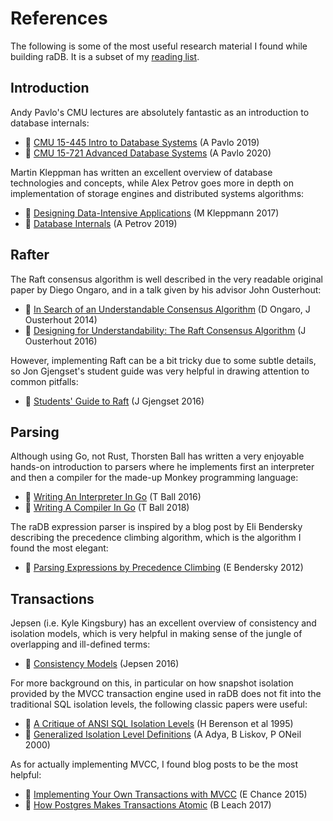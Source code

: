 # References

The following is some of the most useful research material I found while building raDB. It 
is a subset of my [reading list](https://github.com/radhesh1/readings).

## Introduction

Andy Pavlo's CMU lectures are absolutely fantastic as an introduction to database internals:

- 🎥 [CMU 15-445 Intro to Database Systems](https://www.youtube.com/playlist?list=PLSE8ODhjZXjbohkNBWQs_otTrBTrjyohi) (A Pavlo 2019)
- 🎥 [CMU 15-721 Advanced Database Systems](https://www.youtube.com/playlist?list=PLSE8ODhjZXjasmrEd2_Yi1deeE360zv5O) (A Pavlo 2020)

Martin Kleppman has written an excellent overview of database technologies and concepts, while Alex
Petrov goes more in depth on implementation of storage engines and distributed systems algorithms:

- 📖 [Designing Data-Intensive Applications](https://dataintensive.net/) (M Kleppmann 2017)
- 📖 [Database Internals](https://www.databass.dev) (A Petrov 2019)

## Rafter

The Raft consensus algorithm is well described in the very readable original paper by Diego Ongaro,
and in a talk given by his advisor John Ousterhout:

- 📄 [In Search of an Understandable Consensus Algorithm](https://raft.github.io/raft.pdf) (D Ongaro, J Ousterhout 2014)
- 🎥 [Designing for Understandability: The Raft Consensus Algorithm](https://www.youtube.com/watch?v=vYp4LYbnnW8) (J Ousterhout 2016)

However, implementing Raft can be a bit tricky due to some subtle details, so Jon Gjengset's 
student guide was very helpful in drawing attention to common pitfalls:

- 🔗 [Students' Guide to Raft](https://thesquareplanet.com/blog/students-guide-to-raft/) (J Gjengset 2016)

## Parsing

Although using Go, not Rust, Thorsten Ball has written a very enjoyable hands-on introduction 
to parsers where he implements first an interpreter and then a compiler for the made-up Monkey 
programming language:

- 📖 [Writing An Interpreter In Go](https://interpreterbook.com) (T Ball 2016) 
- 📖 [Writing A Compiler In Go](https://compilerbook.com) (T Ball 2018)

The raDB expression parser is inspired by a blog post by Eli Bendersky describing the precedence
climbing algorithm, which is the algorithm I found the most elegant:

- 💬 [Parsing Expressions by Precedence Climbing](https://eli.thegreenplace.net/2012/08/02/parsing-expressions-by-precedence-climbing) (E Bendersky 2012)

## Transactions

Jepsen (i.e. Kyle Kingsbury) has an excellent overview of consistency and isolation models, which 
is very helpful in making sense of the jungle of overlapping and ill-defined terms:

- 🔗 [Consistency Models](https://jepsen.io/consistency) (Jepsen 2016)

For more background on this, in particular on how snapshot isolation provided by the MVCC 
transaction engine used in raDB does not fit into the traditional SQL isolation levels, the 
following classic papers were useful:

- 📄 [A Critique of ANSI SQL Isolation Levels](https://www.microsoft.com/en-us/research/wp-content/uploads/2016/02/tr-95-51.pdf) (H Berenson et al 1995)
- 📄 [Generalized Isolation Level Definitions](http://pmg.csail.mit.edu/papers/icde00.pdf) (A Adya, B Liskov, P ONeil 2000)

As for actually implementing MVCC, I found blog posts to be the most helpful:

- 💬 [Implementing Your Own Transactions with MVCC](https://levelup.gitconnected.com/implementing-your-own-transactions-with-mvcc-bba11cab8e70) (E Chance 2015)
- 💬 [How Postgres Makes Transactions Atomic](https://brandur.org/postgres-atomicity) (B Leach 2017)